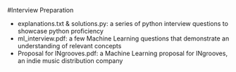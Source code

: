 #Interview Preparation

- explanations.txt & solutions.py: a series of python interview questions to showcase python proficiency
- ml_interview.pdf: a few Machine Learning questions that demonstrate an understanding of relevant concepts
- Proposal for INgrooves.pdf: a Machine Learning proposal for INgrooves, an indie music distribution company 